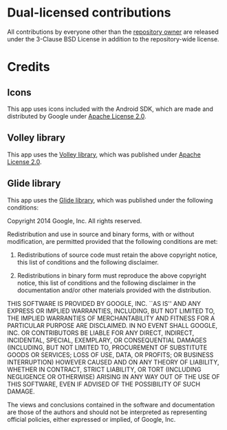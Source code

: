 # Dual-licensed contributions

All contributions by everyone other than the [repository owner](https://github.com/owoc) are released under the 3-Clause BSD License in addition to the repository-wide license.

# Credits

## Icons

This app uses icons included with the Android SDK, which are made and distributed by Google under [Apache License 2.0](https://www.apache.org/licenses/LICENSE-2.0.html).

## Volley library

This app uses the [Volley library](https://github.com/google/volley), which was published under [Apache License 2.0](https://www.apache.org/licenses/LICENSE-2.0.html).

## Glide library

This app uses the [Glide library](https://github.com/bumptech/glide), which was published under the following conditions:

Copyright 2014 Google, Inc. All rights reserved.

Redistribution and use in source and binary forms, with or without modification, are
permitted provided that the following conditions are met:

   1. Redistributions of source code must retain the above copyright notice, this list of
         conditions and the following disclaimer.

   2. Redistributions in binary form must reproduce the above copyright notice, this list
         of conditions and the following disclaimer in the documentation and/or other materials
         provided with the distribution.

THIS SOFTWARE IS PROVIDED BY GOOGLE, INC. ``AS IS'' AND ANY EXPRESS OR IMPLIED
WARRANTIES, INCLUDING, BUT NOT LIMITED TO, THE IMPLIED WARRANTIES OF MERCHANTABILITY AND
FITNESS FOR A PARTICULAR PURPOSE ARE DISCLAIMED. IN NO EVENT SHALL GOOGLE, INC. OR
CONTRIBUTORS BE LIABLE FOR ANY DIRECT, INDIRECT, INCIDENTAL, SPECIAL, EXEMPLARY, OR
CONSEQUENTIAL DAMAGES (INCLUDING, BUT NOT LIMITED TO, PROCUREMENT OF SUBSTITUTE GOODS OR
SERVICES; LOSS OF USE, DATA, OR PROFITS; OR BUSINESS INTERRUPTION) HOWEVER CAUSED AND ON
ANY THEORY OF LIABILITY, WHETHER IN CONTRACT, STRICT LIABILITY, OR TORT (INCLUDING
NEGLIGENCE OR OTHERWISE) ARISING IN ANY WAY OUT OF THE USE OF THIS SOFTWARE, EVEN IF
ADVISED OF THE POSSIBILITY OF SUCH DAMAGE.

The views and conclusions contained in the software and documentation are those of the
authors and should not be interpreted as representing official policies, either expressed
or implied, of Google, Inc.
